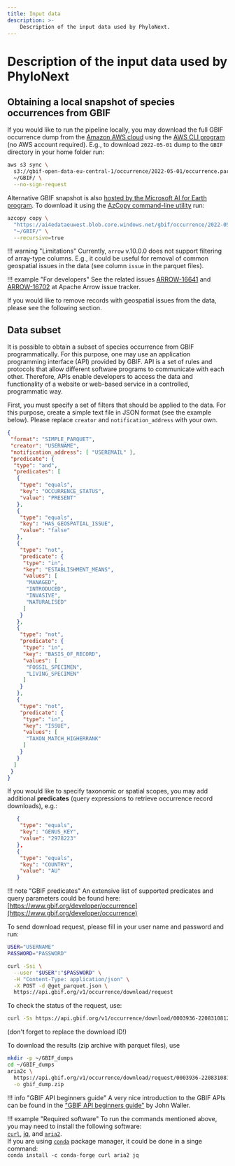 ```yaml
---
title: Input data
description: >-
    Description of the input data used by PhyloNext.
---
```


# Description of the input data used by PhyloNext




## Obtaining a local snapshot of species occurrences from GBIF

If you would like to run the pipeline locally, you may download the full GBIF occurrence dump from the [Amazon AWS cloud](https://registry.opendata.aws/gbif/) using the [AWS CLI program](https://aws.amazon.com/cli/) (no AWS account required). E.g., to download `2022-05-01` dump to the `GBIF` directory in your home folder run:
``` bash
aws s3 sync \
  s3://gbif-open-data-eu-central-1/occurrence/2022-05-01/occurrence.parquet/ \
  ~/GBIF/ \
  --no-sign-request
```

Alternative GBIF snapshot is also [hosted by the Microsoft AI for Earth program](https://github.com/microsoft/AIforEarthDataSets/blob/main/data/gbif.md). To download it using the [AzCopy command-line utility](https://docs.microsoft.com/en-us/azure/storage/common/storage-use-azcopy-v10) run:
``` bash
azcopy copy \
  "https://ai4edataeuwest.blob.core.windows.net/gbif/occurrence/2022-05-01/occurrence.parquet/*" \
  "~/GBIF/" \
  --recursive=true
```

!!! warning "Limitations"
    Currently, `arrow` v.10.0.0 does not support filtering of array-type columns. 
    E.g., it could be useful for removal of common geospatial issues in the data (see column `issue` in the parquet files).

!!! example "For developers"
    See the related issues [ARROW-16641](https://issues.apache.org/jira/browse/ARROW-16641) 
    and [ARROW-16702](https://issues.apache.org/jira/browse/ARROW-16702) 
    at Apache Arrow issue tracker.

If you would like to remove records with geospatial issues from the data, please see the following section.

## Data subset

It is possible to obtain a subset of species occurrence from GBIF programmatically. For this purpose, one may use an application programming interface (API) provided by GBIF. API is a set of rules and protocols that allow different software programs to communicate with each other. Therefore, APIs enable developers to access the data and functionality of a website or web-based service in a controlled, programmatic way.

First, you must specify a set of filters that should be applied to the data. For this purpose, create a simple text file in JSON format (see the example below). Please replace `creator` and `notification_address` with your own.

``` json
{
 "format": "SIMPLE_PARQUET",
 "creator": "USERNAME",
 "notification_address": [ "USEREMAIL" ],
 "predicate": {
  "type": "and",
  "predicates": [
   {
    "type": "equals",
    "key": "OCCURRENCE_STATUS",
    "value": "PRESENT"
   },
   {
    "type": "equals",
    "key": "HAS_GEOSPATIAL_ISSUE",
    "value": "false"
   },
   {
    "type": "not",
    "predicate": {
     "type": "in",
     "key": "ESTABLISHMENT_MEANS",
     "values": [
      "MANAGED",
      "INTRODUCED",
      "INVASIVE",
      "NATURALISED"
     ]
    }
   },
   {
    "type": "not",
    "predicate": {
     "type": "in",
     "key": "BASIS_OF_RECORD",
     "values": [
      "FOSSIL_SPECIMEN",
      "LIVING_SPECIMEN"
     ]
    }
   },
   {
    "type": "not",
    "predicate": {
     "type": "in",
     "key": "ISSUE",
     "values": [
      "TAXON_MATCH_HIGHERRANK"
     ]
    }
   }
  ]
 }
}
```

If you would like to specify taxonomic or spatial scopes, you may add additional **predicates** (query expressions to retrieve occurrence record downloads), e.g.:
``` json
   {
    "type": "equals",
    "key": "GENUS_KEY",
    "value": "2978223"
   },
   {
    "type": "equals",
    "key": "COUNTRY",
    "value": "AU"
   }
```

!!! note "GBIF predicates"
    An extensive list of supported predicates and query parameters could be found here: 
    [https://www.gbif.org/developer/occurrence](https://www.gbif.org/developer/occurrence)


To send download request, please fill in your user name and password and run:
``` bash
USER="USERNAME"
PASSWORD="PASSWORD"

curl -Ssi \
  --user "$USER":"$PASSWORD" \
  -H "Content-Type: application/json" \
  -X POST -d @get_parquet.json \
  https://api.gbif.org/v1/occurrence/download/request
```

To check the status of the request, use:
``` bash
curl -Ss https://api.gbif.org/v1/occurrence/download/0003936-220831081235567 | jq .
```
(don't forget to replace the download ID!)


To download the results (zip archive with parquet files), use
``` bash
mkdir -p ~/GBIF_dumps
cd ~/GBIF_dumps
aria2c \
  https://api.gbif.org/v1/occurrence/download/request/0003936-220831081235567.zip \
  -o gbif_dump.zip
```

!!! info "GBIF API beginners guide"
    A very nice introduction to the GBIF APIs can be found in the ["GBIF API beginners guide"](https://data-blog.gbif.org/post/gbif-api-beginners-guide/) by John Waller.


!!! example "Required software"
    To run the commands mentioned above, you may need to install the following software:  
    [`curl`](https://curl.se/), [jq](https://stedolan.github.io/jq/), and [`aria2`](https://aria2.github.io/).  
    If you are using [`conda`](https://docs.conda.io/en/latest/) package manager, it could be done in a singe command:  
    `conda install -c conda-forge curl aria2 jq`
